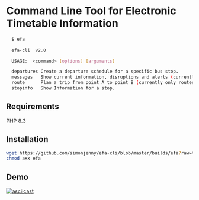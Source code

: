 # Command Line Tool for Electronic Timetable Information

```bash 
  $ efa 
  
  efa-cli  v2.0

  USAGE:  <command> [options] [arguments]

  departures Create a departure schedule for a specific bus stop.
  messages   Show current information, disruptions and alerts (currently only from the Basler Verkehrs-Betriebe network in german!)
  route      Plan a trip from point A to point B (currently only routes available from the current time and date)
  stopinfo   Show Information for a stop.

```

## Requirements

PHP 8.3

## Installation

```bash 
wget https://github.com/simonjenny/efa-cli/blob/master/builds/efa?raw=true -O efa
chmod a+x efa
```

## Demo

[![asciicast](https://asciinema.org/a/yKMgOGa3LiOn1CBIDtN8AqSE4.svg)](https://asciinema.org/a/yKMgOGa3LiOn1CBIDtN8AqSE4)


